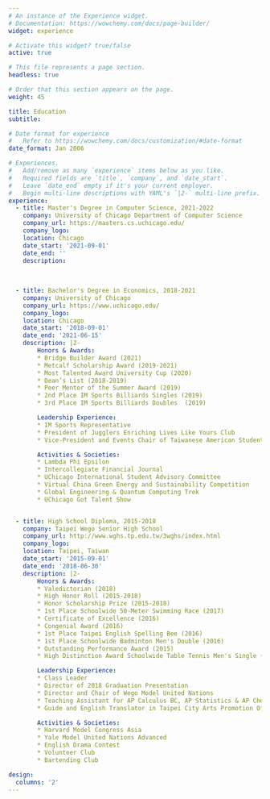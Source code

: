 ```yaml
---
# An instance of the Experience widget.
# Documentation: https://wowchemy.com/docs/page-builder/
widget: experience

# Activate this widget? true/false
active: true

# This file represents a page section.
headless: true

# Order that this section appears on the page.
weight: 45

title: Education
subtitle:

# Date format for experience
#   Refer to https://wowchemy.com/docs/customization/#date-format
date_format: Jan 2006

# Experiences.
#   Add/remove as many `experience` items below as you like.
#   Required fields are `title`, `company`, and `date_start`.
#   Leave `date_end` empty if it's your current employer.
#   Begin multi-line descriptions with YAML's `|2-` multi-line prefix.
experience:
  - title: Master's Degree in Computer Science, 2021-2022
    company: University of Chicago Department of Computer Science
    company_url: https://masters.cs.uchicago.edu/
    company_logo: 
    location: Chicago
    date_start: '2021-09-01'
    date_end: ''
    description:
        
  
        
  - title: Bachelor's Degree in Economics, 2018-2021
    company: University of Chicago
    company_url: https://www.uchicago.edu/
    company_logo: 
    location: Chicago
    date_start: '2018-09-01'
    date_end: '2021-06-15'
    description: |2-
        Honors & Awards:
        * Bridge Builder Award (2021)
        * Metcalf Scholarship Award (2019-2021)
        * Most Talented Award University Cup (2020)
        * Dean’s List (2018-2019)
        * Peer Mentor of the Summer Award (2019)
        * 2nd Place IM Sports Billiards Singles (2019)
        * 3rd Place IM Sports Billiards Doubles  (2019)

        Leadership Experience:
        * IM Sports Representative
        * President of Jugglers Enriching Lives Like Yours Club
        * Vice-President and Events Chair of Taiwanese American Student Association

        Activities & Societies:
        * Lambda Phi Epsilon
        * Intercollegiate Financial Journal
        * UChicago International Student Advisory Committee
        * Virtual China Green Energy and Sustainability Competition
        * Global Engineering & Quantum Computing Trek
        * UChicago Got Talent Show


  - title: High School Diploma, 2015-2018
    company: Taipei Wego Senior High School
    company_url: http://www.wghs.tp.edu.tw/3wghs/index.html
    company_logo: 
    location: Taipei, Taiwan
    date_start: '2015-09-01'
    date_end: '2018-06-30'
    description: |2- 
        Honors & Awards:
        * Valedictorian (2018)
        * High Honor Roll (2015-2018)
        * Honor Scholarship Prize (2015-2018)
        * 1st Place Schoolwide 50-Meter Swimming Race (2017)
        * Certificate of Excellence (2016)
        * Congenial Award (2016)
        * 1st Place Taipei English Spelling Bee (2016)
        * 1st Place Schoolwide Badminton Men's Double (2016)
        * Outstanding Performance Award (2015)
        * High Distinction Award Schoolwide Table Tennis Men's Single (2015)

        Leadership Experience:
        * Class Leader
        * Director of 2018 Graduation Presentation
        * Director and Chair of Wego Model United Nations
        * Teaching Assistant for AP Calculus BC, AP Statistics & AP Chemistry
        * Guide and English Translator in Taipei City Arts Promotion Office

        Activities & Societies:
        * Harvard Model Congress Asia
        * Yale Model United Nations Advanced
        * English Drama Contest
        * Volunteer Club
        * Bartending Club

design:
  columns: '2'
---
```

